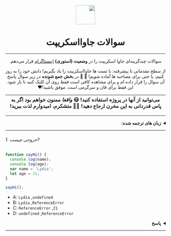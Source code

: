 <div dir='rtl'>
<div align="center">
  <img height="60" src="https://img.icons8.com/color/344/javascript.png">
  <h1>سوالات جاوااسکریپت</h1>

---

سوالات چندگزینه‌ای جاوا اسکریپت را در **وضعیت (استوری)** [اینستاگرام](https://www.instagram.com/theavocoder/) قرار می‌دهم.

از سطح مقدماتی تا پیشرفته: با تست ها جاوااسکریپت را یاد بگیریم! دانش خود را به روز کنیم، یا حتی برای مصاحبه ها آماده شویم! :muscle: :rocket:
در **بخش جمع شونده** در زیر سوال پاسخ آن سوال را قرار داده ام و برای مشاهده کافی است فقط روی آن کلیک کنید تا باز شود. این فقط برای فان و سرگرمی است. موفق باشید!:heart:

</div>

| می‌توانید از آنها در پروژه‌ استفاده کنید! 😃 _واقعا_ ممنون خواهم بود اگر به پاس قدردانی به این مخرن ارجاع دهید!  💪🏼 متشکرم، امیدوارم لذت ببرید! |
| ------------------------------------------------------------------------------------------------------------------------------------------------- |

---

<details><summary><b>زبان های ترجمه شده:</b></summary>
<p>

- [🇸🇦 العربية](./ar-AR/README_AR.md)
- [🇪🇬 اللغة العامية](./ar-EG/README_ar-EG.md)
- [🇧🇦 Bosanski](./bs-BS/README-bs_BS.md)
- [🇩🇪 Deutsch](./de-DE/README.md)
- [🇪🇸 Español](./es-ES/README-ES.md)
- [🇫🇷 Français](./fr-FR/README_fr-FR.md)
- [🇮🇩 Indonesia](./id-ID/README.md)
- [🇯🇵 日本語](./ja-JA/README-ja_JA.md)
- [🇰🇷 한국어](./ko-KR/README-ko_KR.md)
- [🇳🇱 Nederlands](./nl-NL/README.md)
- [🇧🇷 Português Brasil](./pt-BR/README_pt_BR.md)
- [🇷🇺 Русский](./ru-RU/README.md)
- [🇹🇭 ไทย](./th-TH/README-th_TH.md)
- [🇹🇷 Türkçe](./tr-TR/README-tr_TR.md)
- [🇺🇦 Українська мова](./uk-UA/README.md)
- [🇻🇳 Tiếng Việt](./vi-VI/README-vi.md)
- [🇨🇳 简体中文](./zh-CN/README-zh_CN.md)
- [🇹🇼 繁體中文](./zh-TW/README_zh-TW.md)
- [🇫🇦 فارسی](./fa-Fa/README-FA.md)

</p>
</details>
</div>

---
###### 1. خروجی چیست?

```javascript
function sayHi() {
  console.log(name);
  console.log(age);
  var name = 'Lydia';
  let age = 21;
}

sayHi();
```

- A: `Lydia` ,`undefined`
- B: `Lydia` ,`ReferenceError`
- C: `ReferenceError` ,`21`
- D: `undefined` ,`ReferenceError`

<div dir='rtl'>
<details><summary><b>پاسخ</b></summary>
<p>

#### پاسخ: D


داخل تابع، ابتدا متغیر `name` را با کلمه کلیدی `var` تعریف کرده‌ایم، تعریف می‌شود. این به این معناست که متغیر فضایی از حافظه را می‌گیرد و مقدار اولیه آن به صورت پیشفرض `undefined` خواهد بود: تا زمانی که ما به خطی برسیم که این متغیر را نوشته‌ایم، جایی که می‌‌خواهیم متغیر را چاپ کنیم هنوز (مقدار) آن را تعریف نکرده ایم! پس مقدار چاپ شده آن `undefined` خواهد بود.
متغیرها با کلمه کلیدی `let` (و `const` به صورت ثابت) نیز تعریف می‌شوند، اما برخلاف `var` مقداردهی اولیه نمی‌شوند، آنها قبل از خطی که تعریف شده اند(مقدار دهی شده‌اند) در دسترس نیستند. این "temporal dead zone" نامیده می‌شود. وقتی که تلاش می‌کنیم به متغیرها قبل از جایی که آنها را تعریف کرده‌ایم دسترسی داشته باشیم، جاوااسکریپت یک ارور `ReferenceError` را به ما نشان خواهد داد.
</p>
</details>
</div>

---